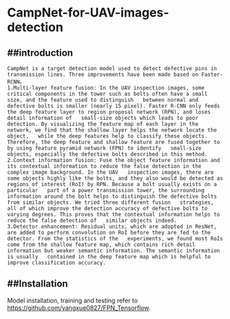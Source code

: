 # CampNet-for-UAV-images-detection
##introduction
-------------------
    CampNet is a target detection model used to detect defective pins in transmission lines. Three improvements have been made based on Faster-RCNN。
    1.Multi-layer feature fusion: In the UAV inspection images, some critical components in the tower such as bolts often have a small size, and the feature used to distinguish   between normal and defective bolts is smaller (nearly 15 pixel). Faster R-CNN only feeds the deep feature layer to region proposal network (RPN), and loses detail information of   small-size objects which leads to poor detection. By visualizing the feature map of each layer in the network, we find that the shallow layer helps the network locate the object,   while the deep features help to classify these objects. Therefore, the deep feature and shallow feature are fused together to by using feature pyramid network (FPN) to identify   small-size objects, especially the defective bolts described in this method.  
    2.Context information fusion: Fuse the object feature information and its contextual information to reduce the false detection in the complex image background. In the UAV   inspection images, there are some objects highly like the bolts, and they also would be detected as regions of interest (RoI) by RPN. Because a bolt usually exists on a particular   part of a power transmission tower, the surrounding information around the bolt helps to distinguish the defective bolts from similar objects. We tried three different fusion   strategies, all of which improve the detection accuracy of defective bolts to varying degrees. This proves that the contextual information helps to reduce the false detection of   similar objects indeed.  
    3.Detector enhancement: Residual units, which are adopted in ResNet, are added to perform convolution on RoI before they are fed to the detector. From the statistics of the   experiments, we found most RoIs come from the shallow feature map, which contains rich detail information but weaker semantic information. The semantic information is usually   contained in the deep feature map which is helpful to improve classification accuracy.   
##Installation
--------------------
   Model installation, training and testing refer to https://github.com/yangxue0827/FPN_Tensorflow.
